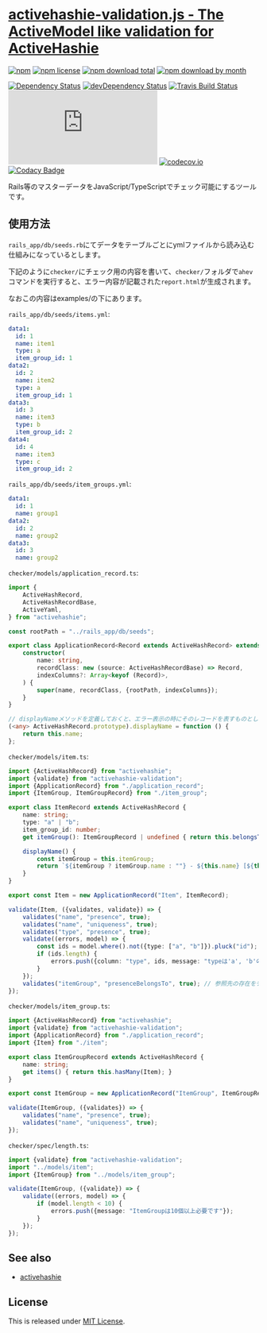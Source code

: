 # [activehashie-validation.js - The ActiveModel like validation for ActiveHashie](https://github.com/Narazaka/activehashie-validation.js)

[![npm](https://img.shields.io/npm/v/activehashie-validation.svg)](https://www.npmjs.com/package/activehashie-validation)
[![npm license](https://img.shields.io/npm/l/activehashie-validation.svg)](https://www.npmjs.com/package/activehashie-validation)
[![npm download total](https://img.shields.io/npm/dt/activehashie-validation.svg)](https://www.npmjs.com/package/activehashie-validation)
[![npm download by month](https://img.shields.io/npm/dm/activehashie-validation.svg)](https://www.npmjs.com/package/activehashie-validation)

[![Dependency Status](https://david-dm.org/Narazaka/activehashie-validation.js.svg)](https://david-dm.org/Narazaka/activehashie-validation.js)
[![devDependency Status](https://david-dm.org/Narazaka/activehashie-validation.js/dev-status.svg)](https://david-dm.org/Narazaka/activehashie-validation.js#info=devDependencies)
[![Travis Build Status](https://travis-ci.org/Narazaka/activehashie-validation.js.svg)](https://travis-ci.org/Narazaka/activehashie-validation.js)
[![AppVeyor Build Status](https://ci.appveyor.com/api/projects/status/github/Narazaka/activehashie-validation.js?svg=true)](https://ci.appveyor.com/project/Narazaka/activehashie-validation-js)
[![codecov.io](https://codecov.io/github/Narazaka/activehashie-validation.js/coverage.svg?branch=master)](https://codecov.io/github/Narazaka/activehashie-validation.js?branch=master)
[![Codacy Badge](https://api.codacy.com/project/badge/Grade/7657d5c839564b44b9b7f6e47c6a9896)](https://www.codacy.com/app/narazaka/activehashie-validation-js?utm_source=github.com&amp;utm_medium=referral&amp;utm_content=Narazaka/activehashie-validation.js&amp;utm_campaign=Badge_Grade)

Rails等のマスターデータをJavaScript/TypeScriptでチェック可能にするツールです。

## 使用方法

`rails_app/db/seeds.rb`にてデータをテーブルごとにymlファイルから読み込む仕組みになっているとします。

下記のように`checker/`にチェック用の内容を書いて、`checker/`フォルダで`ahev`コマンドを実行すると、エラー内容が記載された`report.html`が生成されます。

なおこの内容はexamples/の下にあります。

`rails_app/db/seeds/items.yml`:

```yaml
data1:
  id: 1
  name: item1
  type: a
  item_group_id: 1
data2:
  id: 2
  name: item2
  type: a
  item_group_id: 1
data3:
  id: 3
  name: item3
  type: b
  item_group_id: 2
data4:
  id: 4
  name: item3
  type: c
  item_group_id: 2
```

`rails_app/db/seeds/item_groups.yml`:

```yaml
data1:
  id: 1
  name: group1
data2:
  id: 2
  name: group2
data3:
  id: 3
  name: group2
```

`checker/models/application_record.ts`:

```typescript
import {
    ActiveHashRecord,
    ActiveHashRecordBase,
    ActiveYaml,
} from "activehashie";

const rootPath = "../rails_app/db/seeds";

export class ApplicationRecord<Record extends ActiveHashRecord> extends ActiveYaml<Record> {
    constructor(
        name: string,
        recordClass: new (source: ActiveHashRecordBase) => Record,
        indexColumns?: Array<keyof (Record)>,
    ) {
        super(name, recordClass, {rootPath, indexColumns});
    }
}

// displayNameメソッドを定義しておくと、エラー表示の時にそのレコードを表すものとして使われます。
(<any> ActiveHashRecord.prototype).displayName = function () {
    return this.name;
};
```

`checker/models/item.ts`:

```typescript
import {ActiveHashRecord} from "activehashie";
import {validate} from "activehashie-validation";
import {ApplicationRecord} from "./application_record";
import {ItemGroup, ItemGroupRecord} from "./item_group";

export class ItemRecord extends ActiveHashRecord {
    name: string;
    type: "a" | "b";
    item_group_id: number;
    get itemGroup(): ItemGroupRecord | undefined { return this.belongsTo(ItemGroup); }

    displayName() {
        const itemGroup = this.itemGroup;
        return `${itemGroup ? itemGroup.name : ""} - ${this.name} [${this.type}]`;
    }
}

export const Item = new ApplicationRecord("Item", ItemRecord);

validate(Item, ({validates, validate}) => {
    validates("name", "presence", true);
    validates("name", "uniqueness", true);
    validates("type", "presence", true);
    validate((errors, model) => {
        const ids = model.where().not({type: ["a", "b"]}).pluck("id");
        if (ids.length) {
            errors.push({column: "type", ids, message: "typeは'a', 'b'のいずれかであるべきです"});
        }
    });
    validates("itemGroup", "presenceBelongsTo", true); // 参照先の存在をチェックします
});
```

`checker/models/item_group.ts`:

```typescript
import {ActiveHashRecord} from "activehashie";
import {validate} from "activehashie-validation";
import {ApplicationRecord} from "./application_record";
import {Item} from "./item";

export class ItemGroupRecord extends ActiveHashRecord {
    name: string;
    get items() { return this.hasMany(Item); }
}

export const ItemGroup = new ApplicationRecord("ItemGroup", ItemGroupRecord);

validate(ItemGroup, ({validates}) => {
    validates("name", "presence", true);
    validates("name", "uniqueness", true);
});
```

`checker/spec/length.ts`:

```typescript
import {validate} from "activehashie-validation";
import "../models/item";
import {ItemGroup} from "../models/item_group";

validate(ItemGroup, ({validate}) => {
    validate((errors, model) => {
        if (model.length < 10) {
            errors.push({message: "ItemGroupは10個以上必要です"});
        }
    });
});
```

## See also

- [activehashie](https://github.com/Narazaka/activehashie.js)

## License

This is released under [MIT License](http://narazaka.net/license/MIT?2017).
